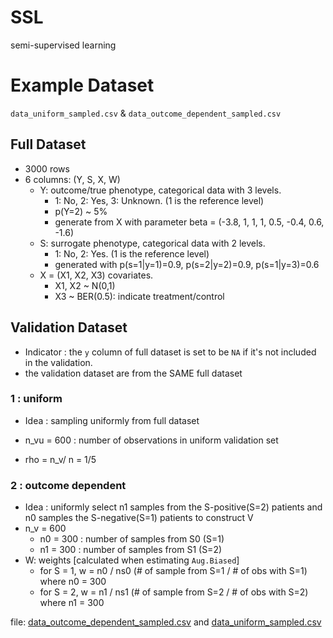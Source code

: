 # SSL

semi-supervised learning

# Example Dataset

`data_uniform_sampled.csv` & `data_outcome_dependent_sampled.csv` 



## Full Dataset

- 3000 rows
- 6 columns: (Y, S, X, W)
  - Y: outcome/true phenotype, categorical data with 3 levels.
    - 1: No, 2: Yes, 3: Unknown. (1 is the reference level)
    - p(Y=2) ~ 5%
    - generate from X with parameter beta = (-3.8, 1, 1, 1, 0.5, -0.4, 0.6, -1.6)
  - S: surrogate phenotype, categorical data with 2 levels.
    - 1: No, 2: Yes. (1 is the reference level)
    - generated with p(s=1|y=1)=0.9, p(s=2|y=2)=0.9, p(s=1|y=3)=0.6
  - X = (X1, X2, X3) covariates. 
    - X1, X2 ~ N(0,1)
    - X3 ~ BER(0.5): indicate treatment/control



## Validation Dataset

- Indicator : the `y` column of full dataset is set to be `NA` if it's not included in the validation.
- the validation dataset are from the SAME full dataset



### 1 : uniform

- Idea : sampling uniformly from full dataset

- n_vu = 600 : number of observations in uniform validation set
- rho = n_v/ n = 1/5



### 2 : outcome dependent

- Idea : uniformly select n1 samples from the S-positive(S=2) patients and n0 samples the S-negative(S=1) patients to construct V
- n_v = 600
  - n0 = 300 :  number of samples from S0 (S=1)
  - n1 = 300 : number of samples from S1 (S=2)
- W: weights [calculated when estimating `Aug.Biased`]
  - for S = 1, w = n0 / ns0 (# of sample from S=1 / # of obs with S=1) where n0 = 300
  - for S = 2, w = n1 / ns1 (# of sample from S=2 / # of obs with S=2) where n1 = 300



file: [data_outcome_dependent_sampled.csv](https://github.com/Penncil/SSL/blob/master/data_outcome_dependent_sampled.csv) and [data_uniform_sampled.csv](https://github.com/Penncil/SSL/blob/master/data_uniform_sampled.csv)
